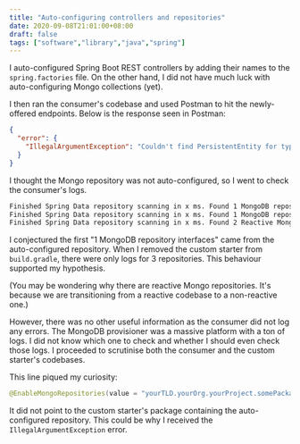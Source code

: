 ```yaml
---
title: "Auto-configuring controllers and repositories"
date: 2020-09-08T21:01:00+08:00
draft: false
tags: ["software","library","java","spring"]
---
```

I auto-configured Spring Boot REST controllers by adding their names to the `spring.factories` file. On the other hand, I did not have much luck with auto-configuring Mongo collections (yet).

I then ran the consumer's codebase and used Postman to hit the newly-offered endpoints. Below is the response seen in Postman:

```json
{
  "error": {
    "IllegalArgumentException": "Couldn't find PersistentEntity for type class yourTLD.yourOrg.yourProject.somePackage.SomeModel!"
  }
}
```

I thought the Mongo repository was not auto-configured, so I went to check the consumer's logs.

```bash
Finished Spring Data repository scanning in x ms. Found 1 MongoDB repository interfaces.
Finished Spring Data repository scanning in x ms. Found 1 MongoDB repository interfaces.
Finished Spring Data repository scanning in x ms. Found 2 Reactive MongoDB repository interfaces.
```

I conjectured the first "1 MongoDB repository interfaces" came from the auto-configured repository. When I removed the custom starter from `build.gradle`, there were only logs for 3 repositories. This behaviour supported my hypothesis.

(You may be wondering why there are reactive Mongo repositories. It's because we are transitioning from a reactive codebase to a non-reactive one.)

However, there was no other useful information as the consumer did not log any errors. The MongoDB provisioner was a massive platform with a ton of logs. I did not know which one to check and whether I should even check those logs. I proceeded to scrutinise both the consumer and the custom starter's codebases.

This line piqued my curiosity:

```java
@EnableMongoRepositories(value = "yourTLD.yourOrg.yourProject.somePackageContainingRepositories")
```

It did not point to the custom starter's package containing the auto-configured repository. This could be why I received the `IllegalArgumentException` error.
